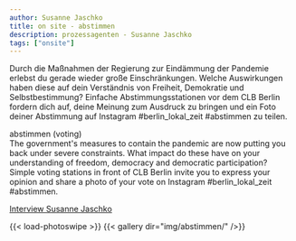 ```yaml
---
author: Susanne Jaschko
title: on site - abstimmen
description: prozessagenten - Susanne Jaschko
tags: ["onsite"]
---
```


Durch die Maßnahmen der Regierung zur Eindämmung der Pandemie erlebst du gerade wieder große Einschränkungen. Welche Auswirkungen haben diese auf dein Verständnis von Freiheit, Demokratie und Selbstbestimmung? Einfache Abstimmungsstationen vor dem CLB Berlin fordern dich auf, deine Meinung zum Ausdruck zu bringen und ein Foto deiner Abstimmung auf Instagram #berlin_lokal_zeit #abstimmen zu teilen.

abstimmen (voting)  
The government's measures to contain the pandemic are now putting you back under severe constraints. What impact do these have on your understanding of freedom, democracy and democratic participation? Simple voting stations in front of CLB Berlin invite you to express your opinion and share a photo of your vote on Instagram #berlin_lokal_zeit #abstimmen.

[Interview Susanne Jaschko](https://aporee.org/blz/BLZsusannejaschko.mp3)  

{{< load-photoswipe >}}
{{< gallery dir="img/abstimmen/" />}}